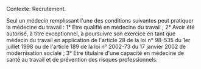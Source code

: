 Contexte: Recrutement.

Seul un médecin remplissant l'une des conditions suivantes peut pratiquer la médecine du travail : 1° Etre qualifié en médecine du travail ; 2° Avoir été autorisé, à titre exceptionnel, à poursuivre son exercice en tant que médecin du travail en application de l'article 28 de la loi n° 98-535 du 1er juillet 1998 ou de l'article 189 de la loi n° 2002-73 du 17 janvier 2002 de modernisation sociale ; 3° Etre titulaire d'une capacité en médecine de santé au travail et de prévention des risques professionnels.